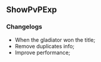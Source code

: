 ## ShowPvPExp


### Changelogs  
 - When the gladiator won the title; 
 - Remove duplicates info; 
 - Improve performance;

